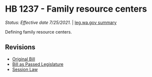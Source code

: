 # HB 1237 - Family resource centers
*Status: Effective date 7/25/2021.* | [leg.wa.gov summary](https://app.leg.wa.gov/billsummary?BillNumber=1237&Year=2021)

Defining family resource centers.

## Revisions
* [Original Bill](1/)
* [Bill as Passed Legislature](1/)
* [Session Law](1/)